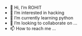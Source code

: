 - 👋 Hi, I’m ROHIT
- 👀 I’m interested in hacking
- 🌱 I’m currently learning python 
- 💞️ I’m looking to collaborate on ...
- 📫 How to reach me ...

<!---
gw-rohit/gw-rohit is a ✨ special ✨ repository because its `README.md` (this file) appears on your GitHub profile.
You can click the Preview link to take a look at your changes.
--->
